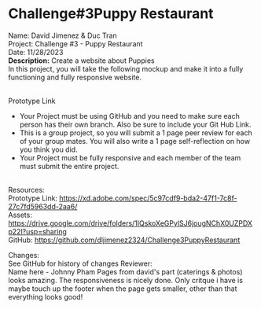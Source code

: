 # Challenge#3Puppy Restaurant


Name: David Jimenez & Duc Tran<br>
Project: Challenge #3 - Puppy Restaurant <br>
Date: 11/28/2023 <br>
<strong>Description:</strong>
Create a website about Puppies <br>
In this project, you will take the following mockup and make it into a fully functioning and fully responsive website.<br><br>

Prototype Link <br>
* Your Project must be using GitHub and you need to make sure each person has their own branch. Also be sure to include your Git Hub Link. <br>
* This is a group project, so you will submit a 1 page peer review for each of your group mates. You will also write a 1 page self-reflection on how you think you did. <br>
* Your Project must be fully responsive and each member of the team must submit the entire project. <br><br>

Resources: <br>
Prototype Link: https://xd.adobe.com/spec/5c97cdf9-bda2-47f1-7c8f-27c7fd5963dd-2aa6/  <br>
Assets: https://drive.google.com/drive/folders/1IQskoXeGPylSJ6jougNChX0UZPDXp22l?usp=sharing <br>
GitHub: https://github.com/dljimenez2324/Challenge3PuppyRestaurant <br>

Changes: <br>
See GitHub for history of changes
Reviewer: <br>
Name here -  Johnny Pham
Pages from david's part (caterings & photos) looks amazing. The responsiveness is nicely done. Only critque i have is maybe touch up the footer when the page gets smaller, other than that everything looks good! 
